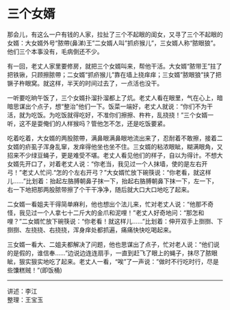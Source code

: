 # 三个女婿

那会儿，有这么一户有钱的人家，拉扯了三个不起眼的闺女，又寻了三个不起眼的女婿：大女婿外号“脓帶(鼻涕)王”二女婿人叫”抓疥猴儿”，三女婿人称“脓眼狼”。他们三个本事没有，毛病倒还不少。

有一回，老丈人家里要修房，就把三个女婿叫来，帮他干活。大女婿“脓带王”拄了把铁锹，只顾擦脓帶；二女婿“抓疥猴儿”靠在墙上挠痒痒；三女婿”脓眼狼”挟了把镢子杵眼窝。就这样，半天的时间过去了，一点活也没干。

一听要吃晌午饭了，三个女婿扑溜扑溜都上了炕。老丈人看在眼里，气在心上，暗暗思谋出个点子，想“整治”他们一下。饭菜一端好，老丈人就说：“你们不为干活，就为吃饭。为吃饭就得吃好，不准你们擦擦、杵杵，乱挠挠！”三个女婿一听，这不是耍俺们的人样猴吗？管他怎不怎，还是吃饭要紧。

吃着吃着，大女婿的两股脓帶，满鼻眼满鼻眼地流出来了，忍耐着不敢擦，接着二女婿的疥虱子浑身乱窜，发痒得他坐也坐不住。三女婿的粘浓眼眦，糊满眼角，又招来不少绿豆蝇子，更是难受不堪。老丈人看见他们的样子，自以为得计。不想大女婿先开口了，对着老丈人说：“你老当，我见过一个人抹墙，使的是左右开弓！”老丈人忙问.“怎的个左右开弓？”大女婿忙放下碗筷说：“你老看，就这样儿……”比划着：抬起左胳膊朝鼻子抹一下，抬起右胳膊朝鼻下抹一下，左一下，右一下地把那两股脓带擦了个干干净净，随后就大口大口地吃了起来。

二女婿一看姐夫干得简单麻利，他也想出个法儿来，忙对老丈人说：“他那不奇怪，我见过一个人拿七十二斤大的金爪和泥哩！”老丈人好奇地问：“那怎和哩？”二女婿忙放下碗筷说：“你老看！就这样儿……”比划着：伸开双手上捯捯、下捯捯、左挠挠、右挠挠，浑身痒处都抓遍，痛痛快快吃喝起来。

三女婿一看大、二姐夫都解决了问题，他也思谋出了点子，忙对老人说：“他们说的是假的，谁信奉……”边说边连连扇手，一直到赶飞了眼上的蝇子，抹尽了脓眼眦，狠实狠实地吃了起来。老丈人一看，“唉”了一声说：”做时不行吃时行，尽是些馕糕贼！”(即饭桶)

---

讲述：李江  
整理：王宝玉
